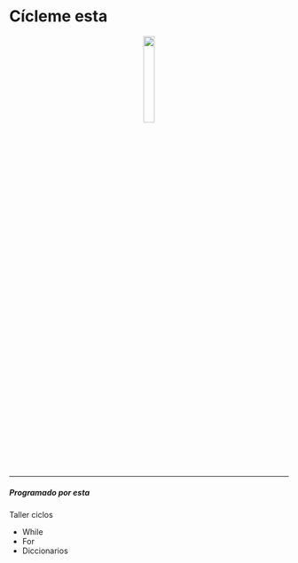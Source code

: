 # Cícleme esta
<p align="center">
  <img src="https://firebasestorage.googleapis.com/v0/b/pythonjuevesjed.appspot.com/o/Son_Goku_en_Super_Hero.webp?alt=media&token=ae9f5b42-6e62-44f1-87c0-4a2d1c954a06" width="20%" height="auto">
</p>

***

##### Programado por esta
Taller ciclos
- While
- For
- Diccionarios
